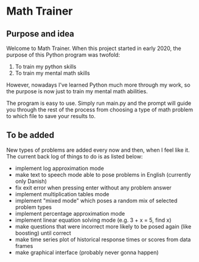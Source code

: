 # Math Trainer

## Purpose and idea

Welcome to Math Trainer. When this project started in early 2020, 
the purpose of this Python program was twofold:
 1) To train my python skills
 2) To train my mental math skills

However, nowadays I've learned Python much more through my 
work, so the purpose is now just to train my mental math 
abilities. 

The program is easy to use. Simply run main.py and the 
prompt will guide you through the rest of the process 
from choosing a type of math problem to which file to save 
your results to. 

## To be added

New types of problems are added every now and then, when 
I feel like it. The current back log of things to do is 
as listed below:

- implement log approximation mode
- make text to speech mode able to pose problems in English (currently only Danish)
- fix exit error when pressing enter without any problem answer
- implement multiplication tables mode  
- implement "mixed mode" which poses a random mix of selected problem types
- implement percentage approximation mode
- implement linear equation solving mode (e.g. 3 + x = 5, find x)
- make questions that were incorrect more likely to be posed again (like boosting) until correct  
- make time series plot of historical response times or scores from data frames  
- make graphical interface (probably never gonna happen)